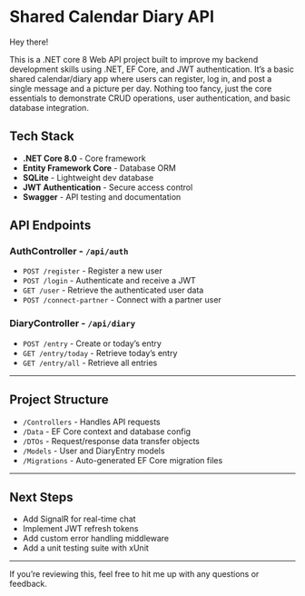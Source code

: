 # Shared Calendar Diary API

Hey there!

This is a .NET core 8 Web API project built to improve my backend development skills using .NET, EF Core, and JWT authentication. It’s a basic shared calendar/diary app where users can register, log in, and post a single message and a picture per day. Nothing too fancy, just the core essentials to demonstrate CRUD operations, user authentication, and basic database integration.

## Tech Stack
- **.NET Core 8.0** - Core framework
- **Entity Framework Core** - Database ORM
- **SQLite** - Lightweight dev database
- **JWT Authentication** - Secure access control
- **Swagger** - API testing and documentation

## API Endpoints

### **AuthController** - `/api/auth`
- `POST /register` - Register a new user
- `POST /login` - Authenticate and receive a JWT
- `GET /user` - Retrieve the authenticated user data
- `POST /connect-partner` - Connect with a partner user

### **DiaryController** - `/api/diary`
- `POST /entry` - Create or  today’s entry
- `GET /entry/today` - Retrieve today’s entry
- `GET /entry/all` - Retrieve all entries

---

## Project Structure
- `/Controllers` - Handles API requests
- `/Data` - EF Core context and database config
- `/DTOs` - Request/response data transfer objects
- `/Models` - User and DiaryEntry models
- `/Migrations` - Auto-generated EF Core migration files

---

## Next Steps
- Add SignalR for real-time chat 
- Implement JWT refresh tokens
- Add custom error handling middleware
- Add a unit testing suite with xUnit

---

If you’re reviewing this, feel free to hit me up with any questions or feedback.
